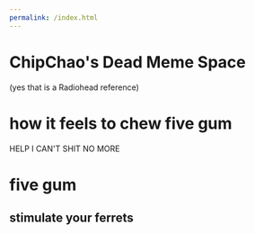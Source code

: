 ```yaml
---
permalink: /index.html
---
```


# ChipChao's Dead Meme Space
(yes that is a Radiohead reference)

# how it feels to chew five gum

HELP I CAN'T SHIT NO MORE

# five gum

## stimulate your ferrets
